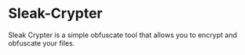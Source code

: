 # Sleak-Crypter
Sleak Crypter is a simple obfuscate tool that allows you to encrypt and obfuscate your files.

